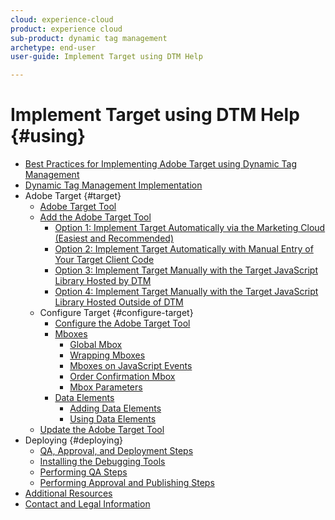 ```yaml
---
cloud: experience-cloud
product: experience cloud
sub-product: dynamic tag management
archetype: end-user
user-guide: Implement Target using DTM Help

---
```


# Implement Target using DTM Help {#using}

+ [Best Practices for Implementing Adobe Target using Dynamic Tag Management](overview.md)
+ [Dynamic Tag Management Implementation](dynamic-tag-management-implementation.md)
+ Adobe Target {#target}
   + [Adobe Target Tool](adobe-target-tool/adobe-target-tool.md)
   + [Add the Adobe Target Tool](adobe-target-tool/step-1-add-adobe-target-tool/step-1-add-adobe-target-tool.md)
      + [Option 1: Implement Target Automatically via the Marketing Cloud (Easiest and Recommended)](adobe-target-tool/step-1-add-adobe-target-tool/t-implementing-target-automatically-via-marketing-cloud.md)
      + [Option 2: Implement Target Automatically with Manual Entry of Your Target Client Code](adobe-target-tool/step-1-add-adobe-target-tool/t-implementing-target-automatically-client-code.md)
      + [Option 3: Implement Target Manually with the Target JavaScript Library Hosted by DTM](adobe-target-tool/step-1-add-adobe-target-tool/t-implementing-target-manually-js-hosted-dtm.md)
      + [Option 4: Implement Target Manually with the Target JavaScript Library Hosted Outside of DTM](adobe-target-tool/step-1-add-adobe-target-tool/t-implementing-target-manually-js-hosted-outside-dtm.md)
   + Configure Target {#configure-target}
      + [Configure the Adobe Target Tool](adobe-target-tool/configure-target-tool/configure-target-tool.md)
      + [Mboxes](adobe-target-tool/configure-target-tool/mboxes/mboxes.md)
         + [Global Mbox](adobe-target-tool/configure-target-tool/mboxes/global-mbox.md)
         + [Wrapping Mboxes](adobe-target-tool/configure-target-tool/mboxes/wrapping-mboxes.md)
         + [Mboxes on JavaScript Events](adobe-target-tool/configure-target-tool/mboxes/t-mboxes-on-javascript-events.md)
         + [Order Confirmation Mbox](adobe-target-tool/configure-target-tool/mboxes/order-confirmation-mbox.md)
         + [Mbox Parameters](adobe-target-tool/configure-target-tool/mboxes/mbox-parameters.md)
      + [Data Elements](adobe-target-tool/configure-target-tool/data-elements/data-elements.md)
         + [Adding Data Elements](adobe-target-tool/configure-target-tool/data-elements/t-adding-data-elements.md)
         + [Using Data Elements](adobe-target-tool/configure-target-tool/data-elements/using-data-elements.md)
   + [Update the Adobe Target Tool](adobe-target-tool/update-target-tool.md)
+ Deploying {#deploying}
   + [QA, Approval, and Deployment Steps](qa-approval-deployal-steps/qa-approval-deployal-steps.md)
   + [Installing the Debugging Tools](qa-approval-deployal-steps/installing-debugging-tools.md)
   + [Performing QA Steps](qa-approval-deployal-steps/performing-qa-steps.md)
   + [Performing Approval and Publishing Steps](qa-approval-deployal-steps/performing-approval-publishing-steps.md)
+ [Additional Resources](additional-resources.md)
+ [Contact and Legal Information](contact-and-legal.md)
